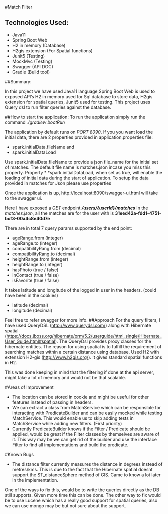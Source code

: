 #Match Filter

## Technologies Used:

* Java11
* Spring Boot Web
* H2 in memory (Database)
* H2gis extension (For Spatial functions)
* Junit5 (Testing)
* MockMvc (Testing)
* Swagger (API DOC)
* Gradle (Build tool)

##Summary:

In this project we have used Java11 language,Spring Boot Web is used to exposed API’s
H2 in memory used for Sql database to store data, H2gis extension for spatial queries,
Junit5 used for testing.
This project uses Query dsl to run filter queries against the database.

##How to start the application:
To run the application simply run the command  *./gradlew bootRun*

The application by default runs on *PORT 8090*.
If you you want load the initial data, there are 2 properties provided in application.properties file:
* spark.initialData.fileName and
* spark.initialDataLoad

Use spark.initialData.fileName to provide a json file_name for the initial set of matches. The default file name is matches.json incase you miss this property.
Property * *spark.initialDataLoad, when set as true, will enable the loading of initial data during the start of application.
To setup the data provided in matches for Json please use properties

Once the application is up, http://localhost:8090/swagger-ui.html will take to the swagger ui.

Here I have exposed a *GET* endpoint **_/users/{userId}/matches_**
In the *matches.json*, all the matches are for the user with is **31eed42a-fdd1-4751-bcf3-00a4c8e40d7e**

There are in total 7 query params supported by the end point: 
* ageRange.from (integer)
* ageRange.to (integer)
* compatibilityRang.from (decimal)
* compatibilityRang.to (decimal)
* heightRange.from (integer)
* heightRange.to (integer)
* hasPhoto (true / false)
* inContact (true / false)
* isFavorite (true / false)

It takes latitude and longitude of the logged in user in the headers. (could have been in the cookies)
* latitude (decimal)
* longitude (decimal)

Feel free to refer swagger for more info.
##Approach
For the query filters, I have used QueryDSL (http://www.querydsl.com/) along with Hibernate spatial (https://docs.jboss.org/hibernate/orm/5.2/userguide/html_single/Hibernate_User_Guide.html#spatial).
The QueryDsl provides proxy classes for the hibernate entities.
The reason for using spatial is to fulfill the requirement of searching matches within a certain distance using database.
Used H2 with extension H2-gis (http://www.h2gis.org/). It gives standard spatial functions in H2.

This was done keeping in mind that the filtering if done at the api server, might take a lot of memory and would not be that scalable.

#Areas of Improvement
* The location can be stored in cookie and might be useful for other features instead of passing in headers.
* We can extract a class from MatchService which can be responsible for interacting with PredicateBuilder and can be easily mocked while testing MatchService. This would enable us to skip adding tests in MatchService while adding new filters. (First priority)
* Currently PredicateBuilder knows if the Filter / Predicate should be applied, would be great if the Filter classes by themselves are aware of it. This way may be we can get rid of the builder and use the interface Filter to find all implementations and build the predicate.


#Known Bugs
* The distance filter currently measures the distance in degrees instead of metres/kms. This is due to the fact that the Hibernate spatial doesnt support the ST_distanceSphere method of GIS. Came to know a lot later in the implementation.
 
 One of the ways to fix this, would be to write the queries directly as the DB still supports. Given more time this can be done. The other way to fix would be to use Lucene which has a really good support for spatial queries, also we can use mongo may be but not sure about the support.



